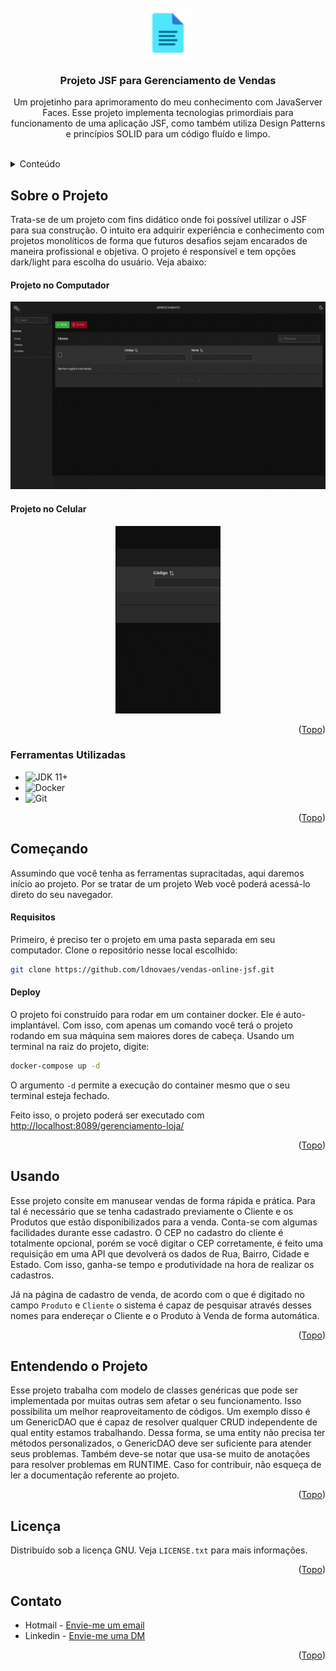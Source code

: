 <br />
<div align="center" id="top">
  <a href="https://linkedin.com/in/ldnovaes">
    <img src="imagens/icon-document.png" alt="Logo" width="80" height="80">
  </a>

  <h3 align="center">Projeto JSF para Gerenciamento de Vendas</h3>

  <p align="center">
    Um projetinho para aprimoramento do meu conhecimento com JavaServer Faces. Esse projeto implementa tecnologias primordiais para funcionamento de uma aplicação JSF, como também utiliza Design Patterns e princípios SOLID para um código fluído e limpo. 
    <br />
    <br />
  </p>
</div>



<!-- TABLE OF CONTENTS -->
<details>
  <summary>Conteúdo</summary>
  <ol>
    <li>
      <a href="#sobre">Sobre o Projeto</a>
      <ul>
        <li><a href="#ferramentas">Ferramentas Utilizadas</a></li>
      </ul>
    </li>
    <li>
      <a href="#comeco">Começando</a>
      <ul>
        <li><a href="#requisitos">Requisitos</a></li>
        <li><a href="#deploy">Deploy</a></li>
      </ul>
    </li>
    <li><a href="#uso">Usando</a></li>
    <li><a href="#licenca">Licença</a></li>
    <li><a href="#contato">Contato</a></li>
  </ol>
</details>



<!-- ABOUT THE PROJECT -->
## <span id="sobre">Sobre o Projeto</span>

Trata-se de um projeto com fins didático onde foi possível utilizar o JSF para sua construção. O intuito era adquirir experiência e conhecimento com projetos monolíticos de forma que futuros desafios sejam encarados de maneira profissional e objetiva. O projeto é responsível e tem opções dark/light para escolha do usuário. Veja abaixo:

#### Projeto no Computador
<p align="center">
    <img src="./imagens/computer.gif" height="300">
</p>

#### Projeto no Celular
<p align="center">
    <img src="./imagens/celular-responsive.gif" height="300">
</p>

<p align="right">(<a href="#top">Topo</a>)</p>


### <span id="ferramentas">Ferramentas Utilizadas</span>

* ![JDK 11+](https://img.shields.io/badge/java-%23ED8B00.svg?style=for-the-badge&logo=openjdk&logoColor=white)
* ![Docker](https://img.shields.io/badge/docker-%230db7ed.svg?style=for-the-badge&logo=docker&logoColor=white)
* ![Git](https://img.shields.io/badge/git-%23F05033.svg?style=for-the-badge&logo=git&logoColor=white)

<p align="right">(<a href="#top">Topo</a>)</p>


## <span id="comeco">Começando</span>

Assumindo que você tenha as ferramentas supracitadas, aqui daremos início ao projeto. Por se tratar de um projeto Web você poderá acessá-lo direto do seu navegador.

#### <span id="requisitos">Requisitos</span>

Primeiro, é preciso ter o projeto em uma pasta separada em seu computador. Clone o repositório nesse local escolhido:

```sh
git clone https://github.com/ldnovaes/vendas-online-jsf.git
```

#### <span id="deploy">Deploy</span>

O projeto foi construído para rodar em um container docker. Ele é auto-implantável. Com isso, com apenas um comando você terá o projeto rodando em sua máquina sem maiores dores de cabeça. Usando um terminal na raiz do projeto, digite:

```sh
docker-compose up -d
```

O argumento `-d` permite a execução do container mesmo que o seu terminal esteja fechado.

Feito isso, o projeto poderá ser executado com <a href="http://localhost:8089/gerenciamento-loja/">http://localhost:8089/gerenciamento-loja/</a>

<p align="right">(<a href="#top">Topo</a>)</p>


## <span id="uso">Usando</span>

Esse projeto consite em manusear vendas de forma rápida e prática. Para tal é necessário que se tenha cadastrado previamente o Cliente e os Produtos que estão disponibilizados para a venda. Conta-se com algumas facilidades durante esse cadastro. O CEP no cadastro do cliente é totalmente opcional, porém se você digitar o CEP corretamente, é feito uma requisição em uma API que devolverá os dados de Rua, Bairro, Cidade e Estado. Com isso, ganha-se tempo e produtividade na hora de realizar os cadastros.

Já na página de cadastro de venda, de acordo com o que é digitado no campo `Produto` e `Cliente` o sistema é capaz de pesquisar através desses nomes para endereçar o Cliente e o Produto à Venda de forma automática.
<p align="right">(<a href="#top">Topo</a>)</p>

## <span id="uso">Entendendo o Projeto</span>

Esse projeto trabalha com modelo de classes genéricas que pode ser implementada por muitas outras sem afetar o seu funcionamento. Isso possibilita um melhor reaproveitamento de códigos. Um exemplo disso é um GenericDAO que é capaz de resolver qualquer CRUD independente de qual entity estamos trabalhando. Dessa forma, se uma entity não precisa ter métodos personalizados, o GenericDAO deve ser suficiente para atender seus problemas.
Também deve-se notar que usa-se muito de anotações para resolver problemas em RUNTIME. Caso for contribuir, não esqueça de ler a documentação referente ao projeto.
<p align="right">(<a href="#top">Topo</a>)</p>

## <span id="licenca">Licença</span>

Distribuído sob a licença GNU. Veja `LICENSE.txt` para mais informações.

<p align="right">(<a href="#top">Topo</a>)</p>


## <span id="contato">Contato</span>

* Hotmail - [Envie-me um email](leandroduarte2012@hotmail.com)
* Linkedin - [Envie-me uma DM](https://linkedin.com/in/ldnovaes)


<p align="right">(<a href="#top">Topo</a>)</p>

